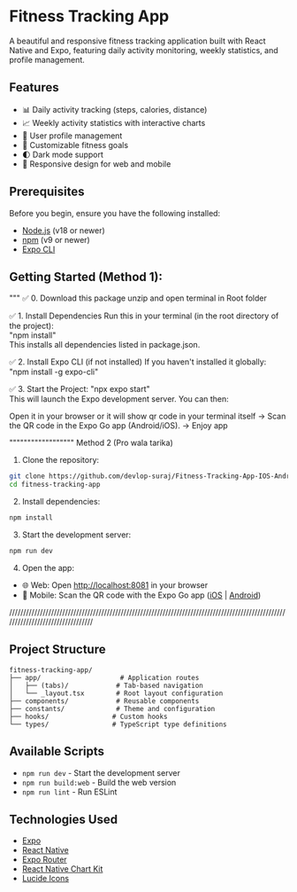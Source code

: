 # Fitness Tracking App

A beautiful and responsive fitness tracking application built with React Native and Expo, featuring daily activity monitoring, weekly statistics, and profile management.

## Features

- 📊 Daily activity tracking (steps, calories, distance)
- 📈 Weekly activity statistics with interactive charts
- 👤 User profile management
- 🎯 Customizable fitness goals
- 🌓 Dark mode support
- 📱 Responsive design for web and mobile

## Prerequisites

Before you begin, ensure you have the following installed:
- [Node.js](https://nodejs.org/) (v18 or newer)
- [npm](https://www.npmjs.com/) (v9 or newer)
- [Expo CLI](https://docs.expo.dev/get-started/installation/)

## Getting Started (Method 1):
"""
✅ 0. Download this package
unzip and open terminal in Root folder

✅ 1. Install Dependencies
Run this in your terminal (in the root directory of the project):  
"npm install"   
This installs all dependencies listed in package.json.

✅ 2. Install Expo CLI (if not installed)
 If you haven't installed it globally:   
 "npm install -g expo-cli"

✅ 3. Start the Project:
   "npx expo start"    
   This will launch the Expo development server. You can then:


  Open it in your browser or it will show qr code in your terminal itself  ->  Scan the QR code in the Expo Go app (Android/iOS). -> Enjoy app


""""""""""""""""""
Method 2 (Pro wala tarika)

1. Clone the repository:
```bash
git clone https://github.com/devlop-suraj/Fitness-Tracking-App-IOS-Android
cd fitness-tracking-app
```

2. Install dependencies:
```bash
npm install
```

3. Start the development server:
```bash
npm run dev
```

4. Open the app:
- 🌐 Web: Open [http://localhost:8081](http://localhost:8081) in your browser
- 📱 Mobile: Scan the QR code with the Expo Go app ([iOS](https://apps.apple.com/app/expo-go/id982107779) | [Android](https://play.google.com/store/apps/details?id=host.exp.exponent))



/////////////////////////////////////////////////////////////////////////////////////////////////////////////////////////////////

## Project Structure

```
fitness-tracking-app/
├── app/                    # Application routes
│   ├── (tabs)/            # Tab-based navigation
│   └── _layout.tsx        # Root layout configuration
├── components/            # Reusable components
├── constants/             # Theme and configuration
├── hooks/                # Custom hooks
└── types/                # TypeScript type definitions
```

## Available Scripts

- `npm run dev` - Start the development server
- `npm run build:web` - Build the web version
- `npm run lint` - Run ESLint

## Technologies Used

- [Expo](https://expo.dev/)
- [React Native](https://reactnative.dev/)
- [Expo Router](https://docs.expo.dev/router/introduction/)
- [React Native Chart Kit](https://github.com/indiespirit/react-native-chart-kit)
- [Lucide Icons](https://lucide.dev/)
